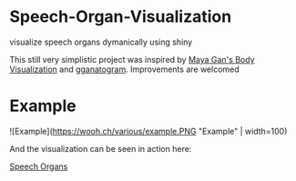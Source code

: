 # Speech-Organ-Visualization
visualize speech organs dymanically using shiny

This still very simplistic project was inspired by [Maya Gan's Body Visualization](https://github.com/MayaGans/Human-Body-Rendering-HTML) and [gganatogram](https://github.com/jespermaag/gganatogram). Improvements are welcomed

# Example

![Example](https://wooh.ch/various/example.PNG "Example" | width=100)

And the visualization can be seen in action here:

[Speech Organs](https://whoop.shinyapps.io/Speech_Organs/)


